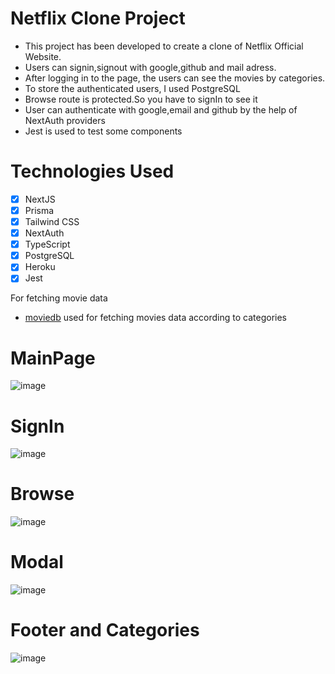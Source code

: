 # Netflix Clone Project

- This project has been developed to create a clone of Netflix Official Website.
- Users can signin,signout with google,github and mail adress.
- After logging in to the page, the users can see the movies by categories.
- To store the authenticated users, I used PostgreSQL
- Browse route is protected.So you have to signIn to see it
- User can authenticate with google,email and github by the help of NextAuth providers
- Jest is used to test some components

# Technologies Used

- [x] NextJS
- [x] Prisma
- [x] Tailwind CSS
- [x] NextAuth
- [x] TypeScript
- [x] PostgreSQL
- [x] Heroku
- [x] Jest

For fetching movie data

- [moviedb](https://developers.themoviedb.org/3/movies/get-movie-details) used for fetching movies data according to categories

# MainPage

![image](https://user-images.githubusercontent.com/75525090/148640976-8afea931-1a10-4f9d-8fe0-6bad1aae5f3f.png)

# SignIn

![image](https://user-images.githubusercontent.com/75525090/148640996-da4bc77d-a5fc-47e6-a618-68d9cc110252.png)

# Browse

![image](https://user-images.githubusercontent.com/75525090/148641025-6c485d0d-c07a-42d1-997d-9ee0a216ddd4.png)

# Modal

![image](https://user-images.githubusercontent.com/75525090/151202480-c1b32935-4dd2-4e51-9d96-ff7a54e2de87.png)

# Footer and Categories

![image](https://user-images.githubusercontent.com/75525090/148641039-1414b45a-ff89-443b-a5ea-ab615328637c.png)
